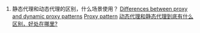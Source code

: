 1. 静态代理和动态代理的区别，什么场景使用？
[Differences between proxy and dynamic proxy patterns](https://stackoverflow.com/questions/20584281/differences-between-proxy-and-dynamic-proxy-patterns)
[Proxy pattern](https://en.wikipedia.org/wiki/Proxy_pattern)
[动态代理和静态代理到底有什么区别，好处在哪里?](https://blog.csdn.net/mine_song/article/details/71373305)